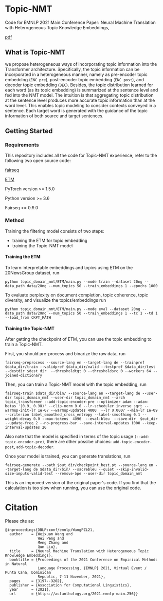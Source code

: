 # Topic-NMT

Code for EMNLP 2021 Main Conference Paper: Neural Machine Translation with Heterogeneous Topic Knowledge
Embeddings, <p><a href="https://aclanthology.org/2021.emnlp-main.256/">pdf</a></p>

## What is Topic-NMT

we propose heterogeneous ways of incorporating topic information into the Transformer architecture. Specifically, the
topic information can be incorporated in a heterogeneous manner, namely as pre-encoder topic embedding (`ENC_pre`),
post-encoder topic embedding (`ENC_post`), and decoder topic embedding (`DEC`). Besides, the topic distribution learned
for each word (as its topic embedding) is summarized at the sentence level and fed into the NMT model. The intuition is
that aggregating topic distribution at the sentence level produces more accurate topic information than at the word
level. This enables topic modeling to consider contexts conveyed in a sentence. Each target word is generated with the
guidance of the topic information of both source and target sentences.

## Getting Started

### Requirements

This repository includes all the code for Topic-NMT experience, refer to the following two open source code:
<p><a href="https://github.com/pytorch/fairseq">fairseq</a></p>
<p><a href="https://github.com/adjidieng/ETM">ETM</a></p>

PyTorch version >= 1.5.0

Python version >= 3.6

Fairseq >= 0.9.0

### Method

Training the filtering model consists of two steps:

- training the ETM for topic embedding
- training the Topic-NMT model

#### Training the ETM

To learn interpretable embeddings and topics using ETM on the 20NewsGroup dataset, run

```
python topic_domain_nmt/ETM/main.py --mode train --dataset 20ng --data_path data/20ng --num_topics 50 --train_embeddings 1 --epochs 1000
```


To evaluate perplexity on document completion, topic coherence, topic diversity, and visualize the topics/embeddings run

```
python topic_domain_nmt/ETM/main.py --mode eval --dataset 20ng --data_path data/20ng --num_topics 50 --train_embeddings 1 --tc 1 --td 1 --load_from CKPT_PATH
```

#### Training the Topic-NMT

After getting the checkpoint of ETM, you can use the topic embedding to train a Topic-NMT.

First, you should pre-process and binarize the raw data, run

```
fairseq-preprocess --source-lang en --target-lang de --trainpref $data_dir/train --validpref $data_dir/valid --testpref $data_dir/test --destdir $dest_dir  --thresholdtgt 0 --thresholdsrc 0 --workers 64 --joined-dictionary
```

Then, you can train a Topic-NMT model with the topic embedding, run

```
fairseq-train $data_dir/bin/ --source-lang en --target-lang de --user-dir topic_domain_nmt --user-dir topic_domain_nmt --arch topic_transformer --add-topic-encoder-pre --optimizer adam --adam-betas '(0.9, 0.98)' --clip-norm 0.0 --lr-scheduler inverse_sqrt --warmup-init-lr 1e-07 --warmup-updates 4000  --lr 0.0007 --min-lr 1e-09 --criterion label_smoothed_cross_entropy --label-smoothing 0.1 --weight-decay 0.0 --max-tokens  4096  --eval-bleu  --save-dir  $out_dir --update-freq 2 --no-progress-bar --save-interval-updates 1000 --keep-interval-updates 20 
```

Also note that the model is specified in terms of the topic usage `(--add-topic-encoder-pre)`, there are other possibe choices: `add-topic-encoder-post`, `add-topic-decoder`.

Once your model is trained, you can generate translations, run

```
fairseq-generate --path $out_dir/checkpoint_best.pt --source-lang en --target-lang de $data_dir/bin/ --sacrebleu --quiet --skip-invalid-size-inputs-valid-test --remove-bpe --user-dir topic_domain_nmt
```
This is an improved version of the original paper's code. If you find that the calculation is too slow when running, you can use the original code.

# Citation

Please cite as:

```
@inproceedings{DBLP:conf/emnlp/WangPZL21,
  author    = {Weixuan Wang and
               Wei Peng and
               Meng Zhang and
               Qun Liu},
  title     = {Neural Machine Translation with Heterogeneous Topic Knowledge Embeddings},
  booktitle = {Proceedings of the 2021 Conference on Empirical Methods in Natural
               Language Processing, {EMNLP} 2021, Virtual Event / Punta Cana, Dominican
               Republic, 7-11 November, 2021},
  pages     = {3197--3202},
  publisher = {Association for Computational Linguistics},
  year      = {2021},
  url       = {https://aclanthology.org/2021.emnlp-main.256}}
```
